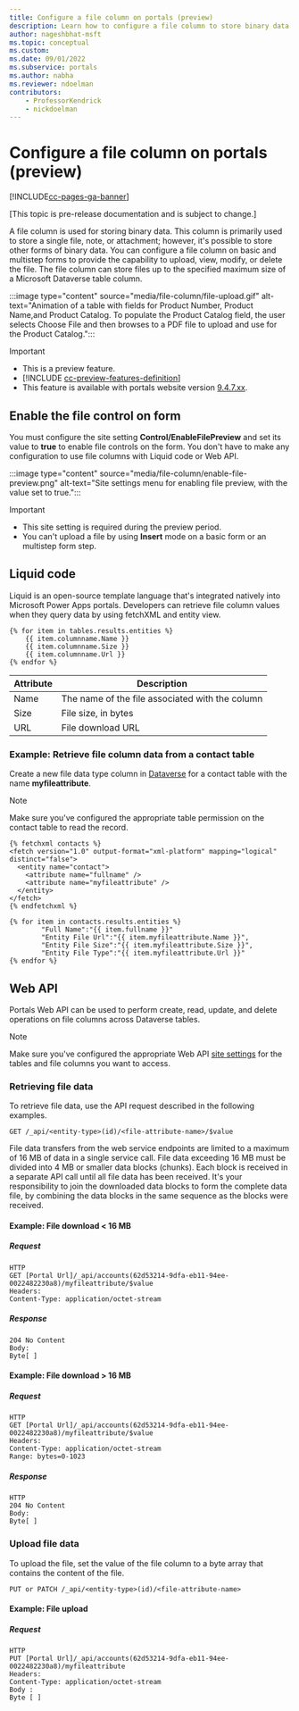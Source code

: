 ```yaml
---
title: Configure a file column on portals (preview)
description: Learn how to configure a file column to store binary data on portals.
author: nageshbhat-msft
ms.topic: conceptual
ms.custom: 
ms.date: 09/01/2022
ms.subservice: portals
ms.author: nabha
ms.reviewer: ndoelman
contributors:
    - ProfessorKendrick
    - nickdoelman
---
```


# Configure a file column on portals (preview)


[!INCLUDE[cc-pages-ga-banner](../../../includes/cc-pages-ga-banner.md)]

[This topic is pre-release documentation and is subject to change.]

A file column is used for storing binary data. This column is primarily used to store a single file, note, or attachment; however, it's possible to store other forms of binary data. You can configure a file column on basic and multistep forms to provide the capability to upload, view, modify, or delete the file. The file column can store files up to the specified maximum size of a Microsoft Dataverse table column.

:::image type="content" source="media/file-column/file-upload.gif" alt-text="Animation of a table with fields for Product Number, Product Name,and Product Catalog. To populate the Product Catalog field, the user selects Choose File and then browses to a PDF file to upload and use for the Product Catalog."::: 

> [!IMPORTANT]
> - This is a preview feature.
> - [!INCLUDE [cc-preview-features-definition](../../../includes/cc-preview-features-definition.md)]
> - This feature is available with portals website version [9.4.7.xx](/power-platform/released-versions/portals/portalupdate947x).

## Enable the file control on form

You must configure the site setting **Control/EnableFilePreview** and set its value to **true** to enable file controls on the form. You don't have to make any configuration to use file columns with Liquid code or Web API.

:::image type="content" source="media/file-column/enable-file-preview.png" alt-text="Site settings menu for enabling file preview, with the value set to true.":::

> [!IMPORTANT]
> - This site setting is required during the preview period.
> - You can't upload a file by using **Insert** mode on a basic form or an multistep form step.

## Liquid code

Liquid is an open-source template language that's integrated natively into Microsoft Power Apps portals. Developers can retrieve file column values when they query data by using fetchXML and entity view.

```
{% for item in tables.results.entities %}
    {{ item.columnname.Name }}
    {{ item.columnname.Size }}
    {{ item.columnname.Url }}
{% endfor %}
```

| Attribute | Description | 
|-----|-----|
| Name | The name of the file associated with the column |
| Size | File size, in bytes |
| URL  | File download URL |

### Example: Retrieve file column data from a contact table

Create a new file data type column in [Dataverse](../../data-platform/create-edit-field-portal.md#create-a-column) for a contact table with the name **myfileattribute**.

> [!NOTE]
> Make sure you've configured the appropriate table permission on the contact table to read the record.

```
{% fetchxml contacts %}
<fetch version="1.0" output-format="xml-platform" mapping="logical" distinct="false">
  <entity name="contact">
    <attribute name="fullname" />
    <attribute name="myfileattribute" />    
  </entity>
</fetch>
{% endfetchxml %}

{% for item in contacts.results.entities %}
        "Full Name":"{{ item.fullname }}"
        "Entity File Url":"{{ item.myfileattribute.Name }}",      
        "Entity File Size":"{{ item.myfileattribute.Size }}",
        "Entity File Type":"{{ item.myfileattribute.Url }}" 
{% endfor %}
```

## Web API

Portals Web API can be used to perform create, read, update, and delete operations on file columns across Dataverse tables.

> [!NOTE]
> Make sure you've configured the appropriate Web API [site settings](../web-api-overview.md#site-settings-for-the-web-api) for the tables and file columns you want to access.

### Retrieving file data

To retrieve file data, use the API request described in the following examples.

```
GET /_api/<entity-type>(id)/<file-attribute-name>/$value
```

File data transfers from the web service endpoints are limited to a maximum of 16 MB of data in a single service call. File data exceeding 16 MB must be divided into 4 MB or smaller data blocks (chunks).  Each block is received in a separate API call until all file data has been received. It's your responsibility to join the downloaded data blocks to form the complete data file, by combining the data blocks in the same sequence as the blocks were received.

#### Example: File download \< 16 MB

##### Request

```
HTTP
GET [Portal Url]/_api/accounts(62d53214-9dfa-eb11-94ee-0022482230a8)/myfileattribute/$value
Headers:
Content-Type: application/octet-stream
```
##### Response

```
204 No Content
Body:
Byte[ ]
```

#### Example: File download \> 16 MB

##### Request

```
HTTP
GET [Portal Url]/_api/accounts(62d53214-9dfa-eb11-94ee-0022482230a8)/myfileattribute/$value
Headers:
Content-Type: application/octet-stream
Range: bytes=0-1023
```

##### Response

```
HTTP
204 No Content
Body:
Byte[ ]
```

### Upload file data

To upload the file, set the value of the file column to a byte array that contains the content of the file.

```
PUT or PATCH /_api/<entity-type>(id)/<file-attribute-name>
```

#### Example: File upload

##### Request

```
HTTP
PUT [Portal Url]/_api/accounts(62d53214-9dfa-eb11-94ee-0022482230a8)/myfileattribute
Headers:
Content-Type: application/octet-stream
Body :
Byte [ ]
```
